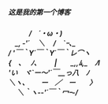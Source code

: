 <h5>这是我的第一个博客<h5>
　　　/　´・ω・) <br>
　_, ‐'´　 ＼　 /　`ｰ､_ <br>
/ '￣｀Y´￣｀Y´￣｀レ⌒ヽ <br>
{　､　 ﾉ､　 　 |　　_,,ﾑ,_　ﾉl <br>
'い　ヾ`ー～'´￣__っ八　ﾉ <br>
＼ヽ､　　 ー　／　ー　　〉 <br>
　 ＼｀ヽ-‐'´￣｀冖ｰ-/<br>
